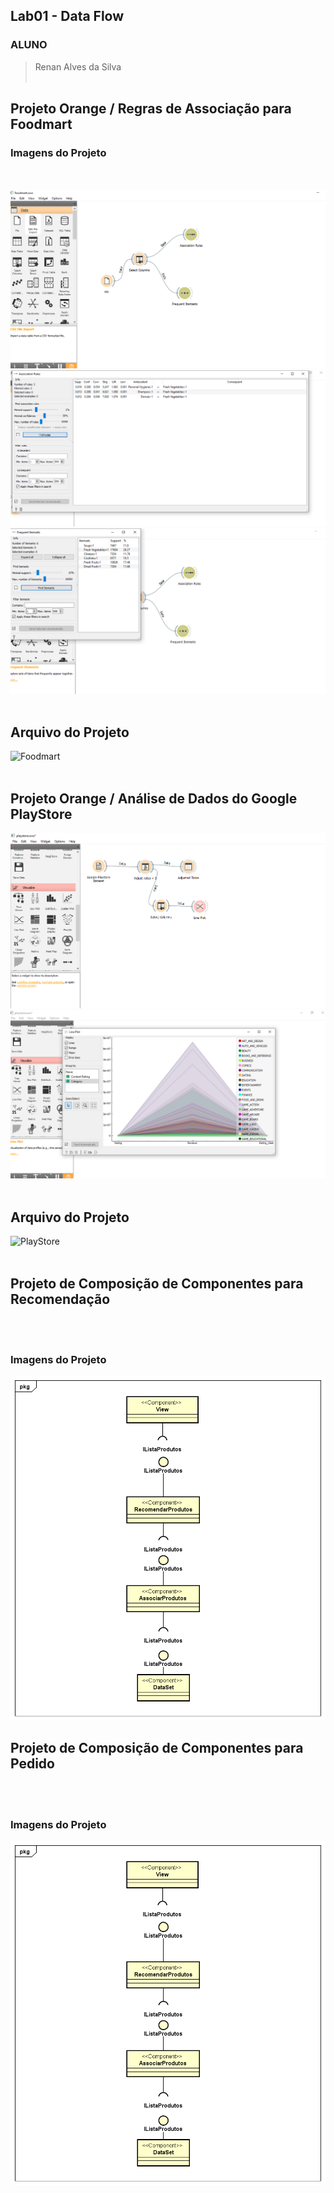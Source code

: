 ## Lab01 - Data Flow

### ALUNO
   >Renan Alves da Silva
<br><br>

## Projeto Orange / Regras de Associação para Foodmart
### Imagens do Projeto
<br><br>
  ![Foodmart1](imagens/foodmart1.PNG)
  ![Foodmart1](imagens/foodmart2.PNG)
  ![Foodmart1](imagens/foodmart3.PNG)
<br><br>
## Arquivo do Projeto
![Foodmart](orange/foodmart.ows)
<br><br>
## Projeto Orange / Análise de Dados do Google PlayStore
  ![imagem1](imagens/playstore.PNG)
  ![imagem2](imagens/playstore2.PNG)
<br><br>
## Arquivo do Projeto
![PlayStore](orange/playstore.ows)
<br><br>
## Projeto de Composição de Componentes para Recomendação
<br><br>
### Imagens do Projeto
  ![imagem1](imagens/recomendar_produtos.PNG)
 ## Projeto de Composição de Componentes para Pedido
<br><br>
### Imagens do Projeto
  ![imagem1](imagens/recomendar_produtos.PNG)
